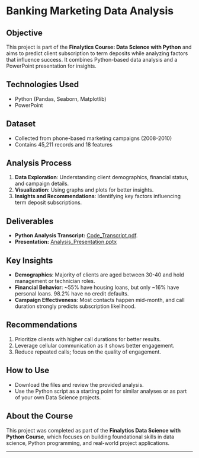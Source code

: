 # Banking Marketing Data Analysis

## Objective
This project is part of the **Finalytics Course: Data Science with Python** and aims to predict client subscription to term deposits while analyzing factors that influence success. It combines Python-based data analysis and a PowerPoint presentation for insights.

## Technologies Used
- Python (Pandas, Seaborn, Matplotlib)
- PowerPoint

## Dataset
- Collected from phone-based marketing campaigns (2008-2010)
- Contains 45,211 records and 18 features

## Analysis Process
1. **Data Exploration**: Understanding client demographics, financial status, and campaign details.
2. **Visualization**: Using graphs and plots for better insights.
3. **Insights and Recommendations**: Identifying key factors influencing term deposit subscriptions.

## Deliverables
- **Python Analysis Transcript:** [Code_Transcript.pdf](https://github.com/gokulan006/Bank-Marketing-Data-Analysis/blob/main/Code_Transcript.pdf).
- **Presentation:** [Analysis_Presentation.pptx](https://github.com/gokulan006/Bank-Marketing-Data-Analysis/blob/main/Analysis_Presentation.pptx)
 

## Key Insights
- **Demographics**: Majority of clients are aged between 30-40 and hold management or technician roles.
- **Financial Behavior**: ~55% have housing loans, but only ~16% have personal loans. 98.2% have no credit defaults.
- **Campaign Effectiveness**: Most contacts happen mid-month, and call duration strongly predicts subscription likelihood.

## Recommendations
1. Prioritize clients with higher call durations for better results.
2. Leverage cellular communication as it shows better engagement.
3. Reduce repeated calls; focus on the quality of engagement.

## How to Use
- Download the files and review the provided analysis.
- Use the Python script as a starting point for similar analyses or as part of your own Data Science projects.

## About the Course
This project was completed as part of the **Finalytics Data Science with Python Course**, which focuses on building foundational skills in data science, Python programming, and real-world project applications.

---
